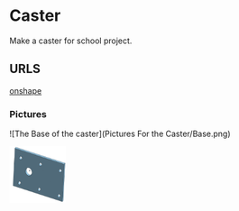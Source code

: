 # Caster

Make a caster for school project.

##  URLS

[onshape](https://cvilleschools.onshape.com/documents/77e4b098defab6604602522c/w/31f1488f5bc8683a0a409457/e/5ce63bca6f1320922bb6f61c)

### Pictures


![The Base of the caster](Pictures For the Caster/Base.png)



<img src="Pictures For the Caster/Base.png " alt="base" width="100" height="100">



